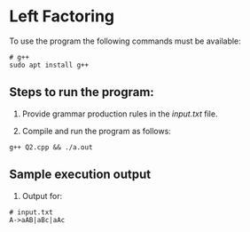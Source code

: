 # Left Factoring

To use the program the following commands must be available:

```
# g++
sudo apt install g++
```

## Steps to run the program:

1. Provide grammar production rules in the _input.txt_ file.

2. Compile and run the program as follows:

```
g++ Q2.cpp && ./a.out
```

## Sample execution output

1. Output for:

```
# input.txt
A->aAB|aBc|aAc
```
